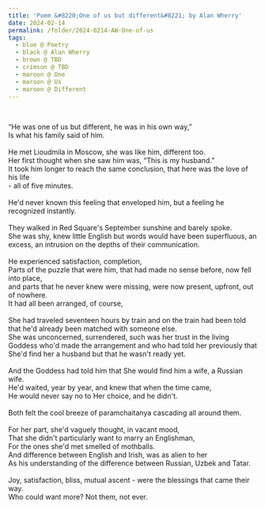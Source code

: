 ```yaml
---
title: 'Poem &#8220;One of us but different&#8221; by Alan Wherry'
date: 2024-02-14
permalink: /folder/2024-0214-AW-One-of-us
tags:
  - blue @ Poetry
  - black @ Alan Wherry
  - brown @ TBD
  - crimson @ TBD
  - maroon @ One
  - maroon @ Us
  - maroon @ Different
---
```


<br>

<p>
“He was one of us but different, he was in his own way,”<br>
Is what his family said of him.<br>
<br>
He met Lioudmila in Moscow, she was like him, different too.<br>
Her first thought when she saw him was, “This is my husband.”<br>
It took him longer to reach the same conclusion, that here was the love of his life<br>
- all of five minutes.<br>
<br>
He'd never known this feeling that enveloped him, but a feeling he recognized instantly.<br>
<br>
They walked in Red Square's September sunshine and barely spoke.<br>
She was shy, knew little English but words would have been superfluous, an excess, an intrusion on the depths of their communication.<br>
<br> 
He experienced satisfaction, completion,<br>
Parts of the puzzle that were him, that had made no sense before, now fell into place,<br>
and parts that he never knew were missing, were now present, upfront, out of nowhere.<br>
It had all been arranged, of course,<br>
<br> 
She had traveled seventeen hours by train and on the train had been told that he'd already been matched with someone else.<br>
She was unconcerned, surrendered, such was her trust in the living Goddess who'd made the arrangement and who had told her previously that She'd find her a husband but that he wasn't ready yet.<br>
<br>
And the Goddess had told him that She would find him a wife, a Russian wife.<br>
He'd waited, year by year, and knew that when the time came,<br>
He would never say no to Her choice, and he didn't.<br>
<br>
Both felt the cool breeze of paramchaitanya cascading all around them.<br>
<br>
For her part, she'd vaguely thought, in vacant mood,<br>
That she didn't particularly want to marry an Englishman,<br>
For the ones she'd met smelled of mothballs.<br>
And difference between English and Irish, was as alien to her<br>
As his understanding of the difference between Russian, Uzbek and Tatar.<br>
<br> 
Joy, satisfaction, bliss, mutual ascent - were the blessings that came their way.<br>
Who could want more? Not them, not ever.<br>
</p>